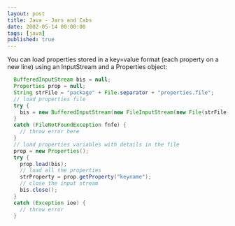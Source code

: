 ```yaml
---
layout: post
title: Java - Jars and Cabs
date: 2002-05-14 00:00:00
tags: [java]
published: true
---
```


You can load properties stored in a key=value format (each property on a new line) using an InputStream and a Properties object:

```java
  BufferedInputStream bis = null;
  Properties prop = null;
  String strFile = "package" + File.separator + "properties.file";
  // load properties file
  try {
    bis = new BufferedInputStream(new FileInputStream(new File(strFile)));  
  }
  catch (FileNotFoundException fnfe) {
    // throw error here
  }
  // load properties variables with details in the file
  prop = new Properties();
  try {
    prop.load(bis);
    // load all the properties
    strProperty = prop.getProperty("keyname");	
    // close the input stream
    bis.close();
  }
  catch (Exception ioe) {
    // throw error
  }
```